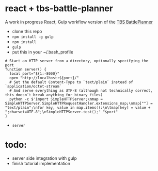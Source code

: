 # react + tbs-battle-planner

A work in progress React, Gulp workflow version of the [TBS BattlePlanner](tbs-battle-planner.herokuapp.com)

- clone this repo
- `npm install -g gulp`
- `npm install`
- `gulp`
- put this in your ~/.bash_profile

```shell
# Start an HTTP server from a directory, optionally specifying the port
function server() {
  local port="${1:-8000}"
  open "http://localhost:${port}/"
  # Set the default Content-Type to `text/plain` instead of `application/octet-stream`
  # And serve everything as UTF-8 (although not technically correct, this doesn’t break anything for binary files)
  python -c $'import SimpleHTTPServer;\nmap = SimpleHTTPServer.SimpleHTTPRequestHandler.extensions_map;\nmap[""] = "text/plain";\nfor key, value in map.items():\n\tmap[key] = value + ";charset=UTF-8";\nSimpleHTTPServer.test();' "$port"
}
```

- `server`

# todo:

- server side integration with gulp
- finish tutorial implementation
